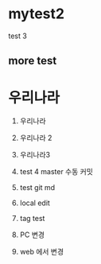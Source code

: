 # mytest2
test 3

## more test


# 우리나라
1. 우리나라

2. 우리나라 2


3. 우리나라3

4. test 4 master 수동 커밋

5. test git md

6. local edit

7. tag test

9. PC 변경 

10. web 에서 변경 
